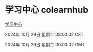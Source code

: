 # 学习中心 colearnhub
[学习中心](http://219.139.197.74:56308/colearnhub/)

2024年 10月 29日 星期二 08:00:02 CST

2024年 10月 29日 星期二 00:00:02 GMT
